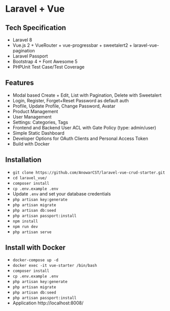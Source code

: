 
# Laravel + Vue 


## Tech Specification

- Laravel 8
- Vue.js 2 + VueRouter + vue-progressbar + sweetalert2 + laravel-vue-pagination
- Laravel Passport
- Bootstrap 4 + Font Awesome 5
- PHPUnit Test Case/Test Coverage

## Features

- Modal based Create + Edit, List with Pagination, Delete with Sweetalert
- Login, Register, Forget+Reset Password as default auth
- Profile, Update Profile, Change Password, Avatar
- Product Management 
- User Management
- Settings: Categories, Tags
- Frontend and Backend User ACL with Gate Policy (type: admin/user)
- Simple Static Dashboard
- Developer Options for OAuth Clients and Personal Access Token
- Build with Docker

## Installation

- `git clone https://github.com/AnowarCST/laravel-vue-crud-starter.git`
- `cd laravel_vue/`
- `composer install`
- `cp .env.example .env`
- Update `.env` and set your database credentials
- `php artisan key:generate`
- `php artisan migrate`
- `php artisan db:seed`
- `php artisan passport:install`
- `npm install`
- `npm run dev`
- `php artisan serve`

## Install with Docker

- `docker-compose up -d`
- `docker exec -it vue-starter /bin/bash`
- `composer install`
- `cp .env.example .env`
- `php artisan key:generate`
- `php artisan migrate`
- `php artisan db:seed`
- `php artisan passport:install`
- Application http://localhost:8008/